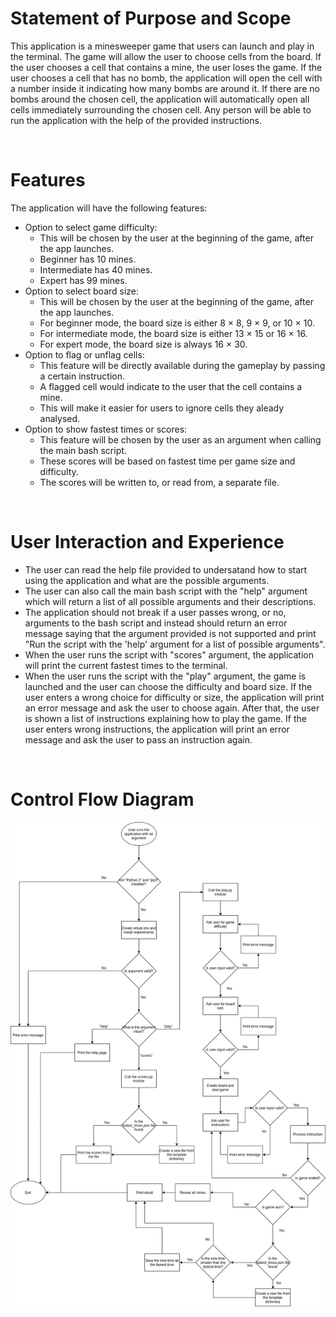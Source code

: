 # Statement of Purpose and Scope
This application is a minesweeper game that users can launch and play in the terminal.
The game will allow the user to choose cells from the board. If the user chooses a cell that contains a mine, the user loses the game. If the user chooses a cell that has no bomb, the application will open the cell with a number inside it indicating how many bombs are around it. If there are no bombs around the chosen cell, the application will automatically open all cells immediately surrounding the chosen cell.
Any person will be able to run the application with the help of the provided instructions.

<br/>

# Features
The application will have the following features:
- Option to select game difficulty:
    * This will be chosen by the user at the beginning of the game, after the app launches.
    * Beginner has 10 mines.
    * Intermediate has 40 mines.
    * Expert has 99 mines.
- Option to select board size:
    * This will be chosen by the user at the beginning of the game, after the app launches.
    * For beginner mode, the board size is either 8 × 8, 9 × 9, or 10 × 10.
    * For intermediate mode, the board size is either 13 × 15 or 16 × 16.
    * For expert mode, the board size is always 16 × 30.
- Option to flag or unflag cells:
    * This feature will be directly available during the gameplay by passing a certain instruction.
    * A flagged cell would indicate to the user that the cell contains a mine.
    * This will make it easier for users to ignore cells they aleady analysed.
- Option to show fastest times or scores:
    * This feature will be chosen by the user as an argument when calling the main bash script.
    * These scores will be based on fastest time per game size and difficulty.
    * The scores will be written to, or read from, a separate file.

<br/>

# User Interaction and Experience
- The user can read the help file provided to undersatand how to start using the application and what are the possible arguments.
- The user can also call the main bash script with the "help" argument which will return a list of all possible arguments and their descriptions.
- The application should not break if a user passes wrong, or no, arguments to the bash script and instead should return an error message saying that the argument provided is not supported and print "Run the script with the 'help' argument for a list of possible arguments".
- When the user runs the script with "scores" argument, the application will print the current fastest times to the terminal.
- When the user runs the script with the "play" argument, the game is launched and the user can choose the difficulty and board size. If the user enters a wrong choice for difficulty or size, the application will print an error message and ask the user to choose again. After that, the user is shown a list of instructions explaining how to play the game. If the user enters wrong instructions, the application will print an error message and ask the user to pass an instruction again.

<br/>

# Control Flow Diagram

![Control Flow Diagram](./resources/terminal-minesweepr-flow-chart.jpg)

<br/>
